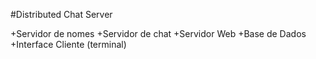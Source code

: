 #Distributed Chat Server

+Servidor de nomes
+Servidor de chat
+Servidor Web
+Base de Dados
+Interface Cliente (terminal)
